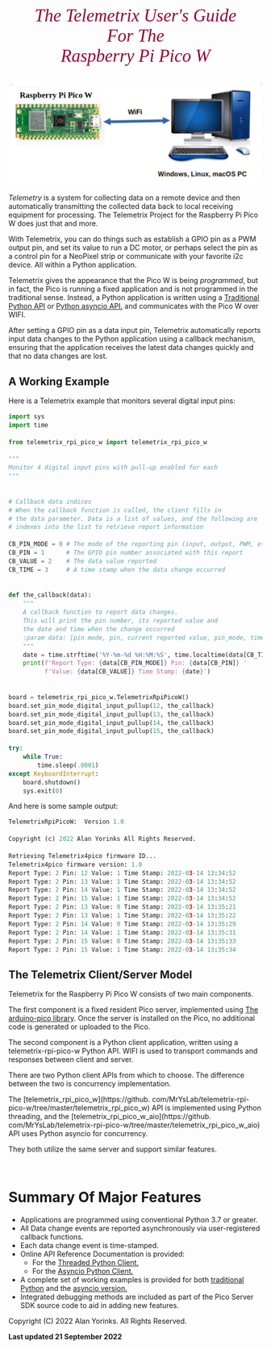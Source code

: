 

<div style="text-align:center;color:#990033; font-family:times, serif;font-size:2.5em"><i>The Telemetrix User's Guide</i></div>
<div style="text-align:center;color:#990033; font-family:times, serif;font-size:2.5em"><i>For The</i></div>
<div style="text-align:center;color:#990033; font-family:times, serif;font-size:2.5em"><i>Raspberry Pi Pico W  </i></div>

<br>

![](./images/tmx.png)

*Telemetry* is a system for collecting data on a remote device and then 
automatically transmitting the collected data back to local receiving equipment for 
processing. The Telemetrix Project for the Raspberry Pi Pico W does just that and more.

With Telemetrix, you can do things such as establish a GPIO pin as a PWM output pin, and 
set its value to run a DC motor, or perhaps select the pin as a control
pin for a NeoPixel strip or communicate with your favorite i2c device. 
All within a Python application.

Telemetrix gives the appearance that the Pico W is being _programmed_, but in fact, the 
Pico is running a fixed application and is not programmed in the 
traditional sense. Instead, a Python application is written using a
[Traditional Python API](https://htmlpreview.github.io/?https://github.com/MrYsLab/telemetrix-rpi-pico-w/blob/master/html/telemetrix_rpi_pico_w/index.html)
or [Python asyncio API.](https://htmlpreview.github.io/?https://github.com/MrYsLab/telemetrix-rpi-pico-w/blob/master/html/telemetrix_rpi_pico_w_aio/index.html)
and communicates with the Pico W over WIFI.

After setting a GPIO pin as a data input pin, Telemetrix automatically reports input data 
changes to the Python application using a 
callback mechanism, ensuring that the 
application receives the latest data changes quickly and that no data changes are lost.



## A Working Example   

Here is a Telemetrix example that monitors several digital input pins:

```python
import sys
import time

from telemetrix_rpi_pico_w import telemetrix_rpi_pico_w

"""
Monitor 4 digital input pins with pull-up enabled for each
"""


# Callback data indices
# When the callback function is called, the client fills in 
# the data parameter. Data is a list of values, and the following are 
# indexes into the list to retrieve report information

CB_PIN_MODE = 0 # The mode of the reporting pin (input, output, PWM, etc.)
CB_PIN = 1      # The GPIO pin number associated with this report
CB_VALUE = 2    # The data value reported
CB_TIME = 3     # A time stamp when the data change occurred


def the_callback(data):
    """
    A callback function to report data changes.
    This will print the pin number, its reported value and
    the date and time when the change occurred
    :param data: [pin mode, pin, current reported value, pin_mode, timestamp]
    """
    date = time.strftime('%Y-%m-%d %H:%M:%S', time.localtime(data[CB_TIME]))
    print(f'Report Type: {data[CB_PIN_MODE]} Pin: {data[CB_PIN]} '
          f'Value: {data[CB_VALUE]} Time Stamp: {date}')


board = telemetrix_rpi_pico_w.TelemetrixRpiPicoW()
board.set_pin_mode_digital_input_pullup(12, the_callback)
board.set_pin_mode_digital_input_pullup(13, the_callback)
board.set_pin_mode_digital_input_pullup(14, the_callback)
board.set_pin_mode_digital_input_pullup(15, the_callback)

try:
    while True:
        time.sleep(.0001)
except KeyboardInterrupt:
    board.shutdown()
    sys.exit(0)
```

And here is some sample output:

```python
TelemetrixRpiPicoW:  Version 1.0

Copyright (c) 2022 Alan Yorinks All Rights Reserved.

Retrieving Telemetrix4pico firmware ID...
Telemetrix4pico firmware version: 1.0
Report Type: 2 Pin: 12 Value: 1 Time Stamp: 2022-03-14 13:34:52
Report Type: 2 Pin: 13 Value: 1 Time Stamp: 2022-03-14 13:34:52
Report Type: 2 Pin: 14 Value: 1 Time Stamp: 2022-03-14 13:34:52
Report Type: 2 Pin: 15 Value: 1 Time Stamp: 2022-03-14 13:34:52
Report Type: 2 Pin: 13 Value: 0 Time Stamp: 2022-03-14 13:35:21
Report Type: 2 Pin: 13 Value: 1 Time Stamp: 2022-03-14 13:35:22
Report Type: 2 Pin: 14 Value: 0 Time Stamp: 2022-03-14 13:35:29
Report Type: 2 Pin: 14 Value: 1 Time Stamp: 2022-03-14 13:35:31
Report Type: 2 Pin: 15 Value: 0 Time Stamp: 2022-03-14 13:35:33
Report Type: 2 Pin: 15 Value: 1 Time Stamp: 2022-03-14 13:35:34


```


 
## The Telemetrix Client/Server Model

Telemetrix for the Raspberry Pi Pico W consists of two main components.

The first component is a fixed resident Pico server, implemented using 
[The arduino-pico library](https://github.com/earlephilhower/arduino-pico). 
Once the server is installed on the Pico, no additional code is generated or 
uploaded to the Pico.

The second component is a Python client application, written using a
telemetrix-rpi-pico-w Python API. WIFI is used to transport commands and responses 
between client and server.

There are two Python client APIs from which to choose. The difference between the two is
concurrency implementation.

The [telemetrix_rpi_pico_w](https://github.
com/MrYsLab/telemetrix-rpi-pico-w/tree/master/telemetrix_rpi_pico_w)
API is implemented using Python threading, and 
the [telemetrix_rpi_pico_w_aio](https://github.
com/MrYsLab/telemetrix-rpi-pico-w/tree/master/telemetrix_rpi_pico_w_aio)
API uses Python asyncio for concurrency.

They both utilize the same server and support similar features.

<br>

# Summary Of Major Features

* Applications are programmed using conventional Python 3.7 or greater.
* All Data change events are reported asynchronously via user-registered callback 
  functions. 
* Each data change event is time-stamped.
* Online API Reference Documentation is provided:
    * For the [Threaded Python Client.](https://htmlpreview.github.io/?https://github.com/MrYsLab/telemetrix-rpi-pico-w/blob/master/html/telemetrix_rpi_pico_w/index.html)
    * For the [Asyncio Python Client.](https://htmlpreview.github.io/?https://github.com/MrYsLab/telemetrix-rpi-pico-w/blob/master/html/telemetrix_rpi_pico_w_aio/index.html)
* A complete set of working examples is provided for both [traditional Python](https://github.com/MrYsLab/telemetrix-rpi-pico-w/tree/master/examples) and the 
  [asyncio version.](https://github.com/MrYsLab/telemetrix-rpi-pico-w/tree/master/examples_aio)
* Integrated debugging methods are included as part of the Pico Server 
  SDK source code to aid in adding new features.




Copyright (C) 2022 Alan Yorinks. All Rights Reserved.

**Last updated 21 September 2022**
